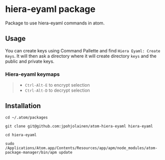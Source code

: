 # hiera-eyaml package

Package to use hiera-eyaml commands in atom.

## Usage

You can create keys using Command Pallette and find `Hiera Eyaml: Create Keys`.
It will then ask a directory where it will create directory `keys` and
the public and private keys.

### Hiera-eyaml keymaps
>- `Ctrl-Alt-E` to encrypt selection
>- `Ctrl-Alt-D` to decrypt selection


## Installation

```shell
cd ~/.atom/packages

git clone git@github.com:jpohjolainen/atom-hiera-eyaml hiera-eyaml

cd hiera-eyaml

sudo /Applications/Atom.app/Contents/Resources/app/apm/node_modules/atom-package-manager/bin/apm update
```
